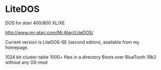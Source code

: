 # LiteDOS
DOS for atari 400/800 XL/XE

http://www.mr-atari.com/Mr.Atari/LiteDOS/

Current version is LiteDOS-SE (second edtion), available from my homepage.

1024 bit cluster-table
1000+ files in a directory
Boots over BlueTooth 19k2 without any OS-mod
